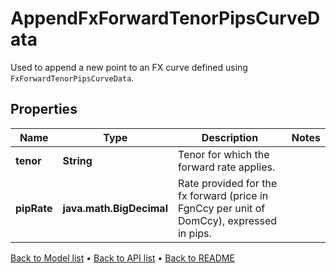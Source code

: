 

# AppendFxForwardTenorPipsCurveData

Used to append a new point to an FX curve defined using `FxForwardTenorPipsCurveData`.

## Properties

| Name | Type | Description | Notes |
|------------ | ------------- | ------------- | -------------|
|**tenor** | **String** | Tenor for which the forward rate applies. |  |
|**pipRate** | **java.math.BigDecimal** | Rate provided for the fx forward (price in FgnCcy per unit of DomCcy), expressed in pips. |  |



[Back to Model list](../README.md#documentation-for-models) &#8226; [Back to API list](../README.md#documentation-for-api-endpoints) &#8226; [Back to README](../README.md)


